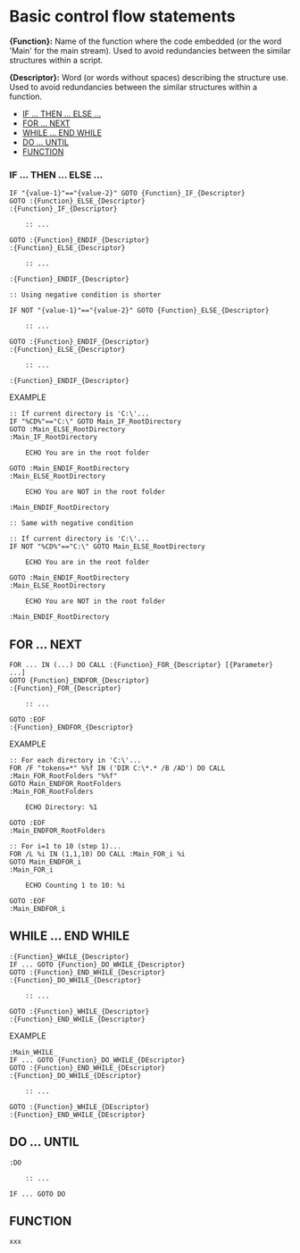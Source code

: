 # Basic control flow statements

__{Function}:__ Name of the function where the code embedded (or the word 'Main' for the main stream). Used to avoid redundancies between the similar structures within a script.

__{Descriptor}:__ Word (or words without spaces) describing the structure use. Used to avoid redundancies between the similar structures within a function.

- [IF ... THEN ... ELSE ...](#IF)
- [FOR ... NEXT](#FOR)
- [WHILE ... END WHILE](#WHILE)
- [DO ... UNTIL](#DO)
- [FUNCTION](#FUNCTION)

### <a name="IF"></a>IF ... THEN ... ELSE ...
```batch
IF "{value-1}"=="{value-2}" GOTO {Function}_IF_{Descriptor}
GOTO :{Function}_ELSE_{Descriptor}
:{Function}_IF_{Descriptor}

    :: ...

GOTO :{Function}_ENDIF_{Descriptor}
:{Function}_ELSE_{Descriptor}

    :: ...

:{Function}_ENDIF_{Descriptor}

:: Using negative condition is shorter

IF NOT "{value-1}"=="{value-2}" GOTO {Function}_ELSE_{Descriptor}

    :: ...

GOTO :{Function}_ENDIF_{Descriptor}
:{Function}_ELSE_{Descriptor}

    :: ...

:{Function}_ENDIF_{Descriptor}
```
EXAMPLE
```batch
:: If current directory is 'C:\'...
IF "%CD%"=="C:\" GOTO Main_IF_RootDirectory
GOTO :Main_ELSE_RootDirectory
:Main_IF_RootDirectory

    ECHO You are in the root folder

GOTO :Main_ENDIF_RootDirectory
:Main_ELSE_RootDirectory

    ECHO You are NOT in the root folder

:Main_ENDIF_RootDirectory

:: Same with negative condition

:: If current directory is 'C:\'...
IF NOT "%CD%"=="C:\" GOTO Main_ELSE_RootDirectory

    ECHO You are in the root folder

GOTO :Main_ENDIF_RootDirectory
:Main_ELSE_RootDirectory

    ECHO You are NOT in the root folder

:Main_ENDIF_RootDirectory
```

## <a name="FOR"></a>FOR ... NEXT
```batch
FOR ... IN (...) DO CALL :{Function}_FOR_{Descriptor} [{Parameter} ...]
GOTO {Function}_ENDFOR_{Descriptor}
:{Function}_FOR_{Descriptor}

    :: ...

GOTO :EOF
:{Function}_ENDFOR_{Descriptor}
```
EXAMPLE
```batch
:: For each directory in 'C:\'...
FOR /F "tokens=*" %%f IN ('DIR C:\*.* /B /AD') DO CALL :Main_FOR_RootFolders "%%f"
GOTO Main_ENDFOR_RootFolders
:Main_FOR_RootFolders

    ECHO Directory: %1

GOTO :EOF
:Main_ENDFOR_RootFolders

:: For i=1 to 10 (step 1)...
FOR /L %i IN (1,1,10) DO CALL :Main_FOR_i %i
GOTO Main_ENDFOR_i
:Main_FOR_i

    ECHO Counting 1 to 10: %i

GOTO :EOF
:Main_ENDFOR_i
```

## <a name="WHILE"></a>WHILE ... END WHILE
```batch
:{Function}_WHILE_{Descriptor}
IF ... GOTO {Function}_DO_WHILE_{Descriptor}
GOTO :{Function}_END_WHILE_{Descriptor}
:{Function}_DO_WHILE_{Descriptor}

    :: ...

GOTO :{Function}_WHILE_{Descriptor}
:{Function}_END_WHILE_{Descriptor}
```
EXAMPLE
```batch
:Main_WHILE_
IF ... GOTO {Function}_DO_WHILE_{DEscriptor}
GOTO :{Function}_END_WHILE_{DEscriptor}
:{Function}_DO_WHILE_{DEscriptor}

    :: ...

GOTO :{Function}_WHILE_{DEscriptor}
:{Function}_END_WHILE_{DEscriptor}
```

## <a name="DO"></a>DO ... UNTIL
```batch
:DO

    :: ...

IF ... GOTO DO
```

## <a name="FUNCTION"></a>FUNCTION
```batch
xxx
```
